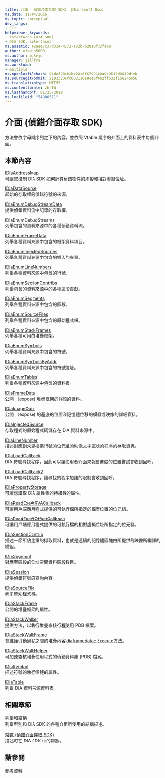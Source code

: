 ```yaml
---
title: 介面 （偵錯介面存取 SDK） |Microsoft Docs
ms.date: 11/04/2016
ms.topic: conceptual
dev_langs:
- C++
helpviewer_keywords:
- interfaces [DIA SDK]
- DIA SDK, interfaces
ms.assetid: 62aee7c3-d314-4272-a32b-b2818f32fab8
author: mikejo5000
ms.author: mikejo
manager: jillfra
ms.workload:
- multiple
ms.openlocfilehash: 91daf238b1bc02c5f6799188a9e9540d3839dfeb
ms.sourcegitcommit: 2193323efc608118e0ce6f6b2ff532f158245d56
ms.translationtype: MTE95
ms.contentlocale: zh-TW
ms.lasthandoff: 01/25/2019
ms.locfileid: "54980371"
---
```

# <a name="interfaces-debug-interface-access-sdk"></a>介面 (偵錯介面存取 SDK)
方法會依字母順序列之下的內容，並依照 Vtable 順序的介面上的資料表中每個介面。  
  
## <a name="in-this-section"></a>本節內容  
 [IDiaAddressMap](../../debugger/debug-interface-access/idiaaddressmap.md)  
 可讓您控制 DIA SDK 如何計算偵錯物件的虛擬和相對虛擬位址。  
  
 [IDiaDataSource](../../debugger/debug-interface-access/idiadatasource.md)  
 起始的存取權的偵錯符號的來源。  
  
 [IDiaEnumDebugStreamData](../../debugger/debug-interface-access/idiaenumdebugstreamdata.md)  
 提供偵錯資料流中記錄的存取權。  
  
 [IDiaEnumDebugStreams](../../debugger/debug-interface-access/idiaenumdebugstreams.md)  
 列舉包含的資料來源中的各種偵錯資料流。  
  
 [IDiaEnumFrameData](../../debugger/debug-interface-access/idiaenumframedata.md)  
 列舉各種資料來源中包含的框架資料項目。  
  
 [IDiaEnumInjectedSources](../../debugger/debug-interface-access/idiaenuminjectedsources.md)  
 列舉各種資料來源中包含的插入的來源。  
  
 [IDiaEnumLineNumbers](../../debugger/debug-interface-access/idiaenumlinenumbers.md)  
 列舉各種資料來源中包含的行號。  
  
 [IDiaEnumSectionContribs](../../debugger/debug-interface-access/idiaenumsectioncontribs.md)  
 列舉包含的資料來源中的各種區段貢獻。  
  
 [IDiaEnumSegments](../../debugger/debug-interface-access/idiaenumsegments.md)  
 列舉各種資料來源中包含的區段。  
  
 [IDiaEnumSourceFiles](../../debugger/debug-interface-access/idiaenumsourcefiles.md)  
 列舉各種資料來源中包含的原始程式檔。  
  
 [IDiaEnumStackFrames](../../debugger/debug-interface-access/idiaenumstackframes.md)  
 列舉各種可用的堆疊框架。  
  
 [IDiaEnumSymbols](../../debugger/debug-interface-access/idiaenumsymbols.md)  
 列舉各種資料來源中包含的符號。  
  
 [IDiaEnumSymbolsByAddr](../../debugger/debug-interface-access/idiaenumsymbolsbyaddr.md)  
 列舉各種資料來源中包含的符號位址。  
  
 [IDiaEnumTables](../../debugger/debug-interface-access/idiaenumtables.md)  
 列舉各種資料來源中包含的資料表。  
  
 [IDiaFrameData](../../debugger/debug-interface-access/idiaframedata.md)  
 公開 （expose) 堆疊框架的詳細的資料。  
  
 [IDiaImageData](../../debugger/debug-interface-access/idiaimagedata.md)  
 公開 （expose) 的基底的位置和記憶體位移的模組或映像的詳細資料。  
  
 [IDiaInjectedSource](../../debugger/debug-interface-access/idiainjectedsource.md)  
 存取程式的原始程式碼儲存在 DIA 資料來源中。  
  
 [IDiaLineNumber](../../debugger/debug-interface-access/idialinenumber.md)  
 描述對應到來源檔案行號的位元組的映像文字區塊的程序的存取資訊。  
  
 [IDiaLoadCallback](../../debugger/debug-interface-access/idialoadcallback.md)  
 DIA 符號尋找程序，因此可以讓使用者介面來報告進度的位置嘗試會收到回呼。  
  
 [IDiaLoadCallback2](../../debugger/debug-interface-access/idialoadcallback2.md)  
 DIA 符號尋找程序，讓尋找的程序加諸的限制會收到回呼。  
  
 [IDiaPropertyStorage](../../debugger/debug-interface-access/idiapropertystorage.md)  
 可讓您讀取 DIA 屬性集的持續性的屬性。  
  
 [IDiaReadExeAtRVACallback](../../debugger/debug-interface-access/idiareadexeatrvacallback.md)  
 可讓用戶端應用程式提供的可執行檔所指定的檔案位置的位元組。  
  
 [IDiaReadExeAtOffsetCallback](../../debugger/debug-interface-access/idiareadexeatoffsetcallback.md)  
 可讓用戶端應用程式提供的可執行檔的相對虛擬位址所指定的位元組。  
  
 [IDiaSectionContrib](../../debugger/debug-interface-access/idiasectioncontrib.md)  
 描述一節所佔比重的擷取資料，也就是連續的記憶體區塊由所提供的映像所編譯的模組。  
  
 [IDiaSegment](../../debugger/debug-interface-access/idiasegment.md)  
 對應至區段的位址空間資料區段數目。  
  
 [IDiaSession](../../debugger/debug-interface-access/idiasession.md)  
 提供偵錯符號的查詢內容。  
  
 [IDiaSourceFile](../../debugger/debug-interface-access/idiasourcefile.md)  
 表示原始程式檔。  
  
 [IDiaStackFrame](../../debugger/debug-interface-access/idiastackframe.md)  
 公開的堆疊框架的屬性。  
  
 [IDiaStackWalker](../../debugger/debug-interface-access/idiastackwalker.md)  
 提供方法，以執行堆疊查核行程使用 PDB 檔案。  
  
 [IDiaStackWalkFrame](../../debugger/debug-interface-access/idiastackwalkframe.md)  
 會維護引動過程之間的堆疊內容[idiaframedata:: Execute](../../debugger/debug-interface-access/idiaframedata-execute.md)方法。  
  
 [IDiaStackWalkHelper](../../debugger/debug-interface-access/idiastackwalkhelper.md)  
 可加速查核堆疊使用程式的偵錯資料庫 (PDB) 檔案。  
  
 [IDiaSymbol](../../debugger/debug-interface-access/idiasymbol.md)  
 描述符號的執行個體的屬性。  
  
 [IDiaTable](../../debugger/debug-interface-access/idiatable.md)  
 列舉 DIA 資料來源資料表。  
  
## <a name="related-sections"></a>相關章節  
 [列舉和結構](../../debugger/debug-interface-access/enumerations-and-structures.md)  
 列舉型別和 DIA SDK 的各種介面所使用的結構描述。  
  
 [常數 (偵錯介面存取 SDK)](../../debugger/debug-interface-access/constants-debug-interface-access-sdk.md)  
 描述可在 DIA SDK 中的常數。  
  
## <a name="see-also"></a>請參閱  
 [參考資料](../../debugger/debug-interface-access/debug-interface-access-sdk-reference.md)